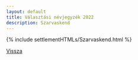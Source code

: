```yaml
---
layout: default
title: Választási névjegyzék 2022
description: Szarvaskend
---
```


{% include settlementHTMLs/Szarvaskend.html %}

[Vissza](../)